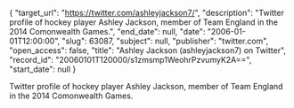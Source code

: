 {
  "target_url": "https://twitter.com/ashleyjackson7/", 
  "description": "Twitter profile of hockey player Ashley Jackson, member of Team England in the 2014 Comonwealth Games.", 
  "end_date": null, 
  "date": "2006-01-01T12:00:00", 
  "slug": 63087, 
  "subject": null, 
  "publisher": "twitter.com", 
  "open_access": false, 
  "title": "Ashley Jackson (ashleyjackson7) on Twitter", 
  "record_id": "20060101T120000/s1zmsmp1WeohrPzvumyK2A==", 
  "start_date": null
}

Twitter profile of hockey player Ashley Jackson, member of Team England in the 2014 Comonwealth Games.